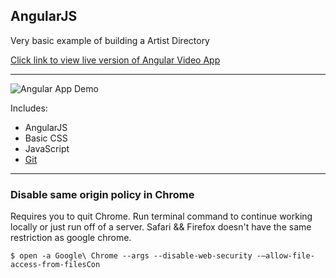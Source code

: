 ## AngularJS 

Very basic example of building a Artist Directory

[Click link to view live version of Angular Video App](http://bugsyalexander.github.io/AngularJS_Demo/)

---

![Angular App Demo](images/app-screen-shot-1.png)

Includes:
- AngularJS
- Basic CSS
- JavaScript
- [Git](https://github.com/)

---

### Disable same origin policy in Chrome

Requires you to quit Chrome. Run terminal command to continue working locally or just run off of a server. Safari && Firefox doesn't have the same restriction as google chrome.

    $ open -a Google\ Chrome --args --disable-web-security -–allow-file-access-from-filesCon